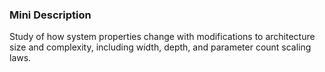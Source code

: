 ### Mini Description

Study of how system properties change with modifications to architecture size and complexity, including width, depth, and parameter count scaling laws.
